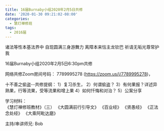 ```yaml
---
title: 16届Burnaby小组2020年2月5日共修
date: '2020-01-30 09:21:02-08:00'
categories:
  - 慧灯禅修班
tags:
  - 2016届
---
```

诸法等性本基法界中 自现圆满三身游舞力 离障本来怙主龙钦巴 祈请无垢光尊常护我

16届Burnaby小组2020年2月5日6:30pm共修 

网络共修Zoom房间号码： 7789995278 (<https://zoom.us/j/7789995278>)， 

十不善之偷盗--共修提纲： 1）复习杀生，
2）何谓偷盗？
3）有何果报？详述异熟果，行等流果，受等流果和增上果
4）如何忏悔和对治？
5）公案分享

学习材料：\
《慧灯禅修班教材》（三）  《大圆满前行引导文》
《百业经》
《贤愚经》
《正法念处经》
《大乘阿毗达磨》

主持/串讲师兄: Bob
